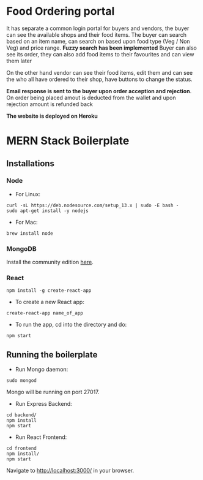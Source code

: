# Food Ordering portal

It has separate a common login portal for buyers and vendors, the buyer can see the available shops and their food items. The buyer can search based on an item name, can search on based upon food type (Veg / Non Veg) and price range.
**Fuzzy search has been implemented**
Buyer can also see its order, they can also add food items to their favourites and can view them later

On the other hand vendor can see their food items, edit them and can see the who all have ordered to their shop, have buttons to change the status. 

**Email response is sent to the buyer upon order acception and rejection**. On order being placed amout is deducted from the wallet and upon rejection amount is refunded back

**The website is deployed on Heroku**

# MERN Stack Boilerplate

## Installations

### Node

* For Linux:
```
curl -sL https://deb.nodesource.com/setup_13.x | sudo -E bash -
sudo apt-get install -y nodejs
```

* For Mac:
```
brew install node
```

### MongoDB

Install the community edition [here](https://docs.mongodb.com/manual/installation/#mongodb-community-edition-installation-tutorials).


### React

```
npm install -g create-react-app
```

* To create a new React app:
```
create-react-app name_of_app
```

* To run the app, cd into the directory and do:
```
npm start
```

## Running the boilerplate

* Run Mongo daemon:
```
sudo mongod
```
Mongo will be running on port 27017.


* Run Express Backend:
```
cd backend/
npm install
npm start
```

* Run React Frontend:
```
cd frontend
npm install/
npm start
```

Navigate to [http://localhost:3000/](http://localhost:3000/) in your browser.

